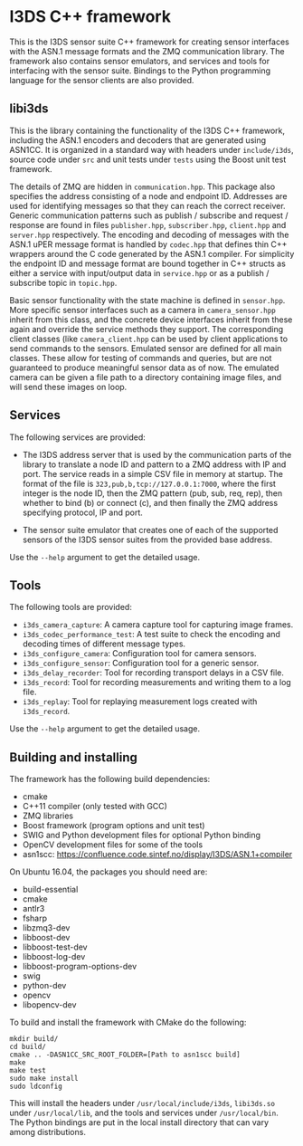 # I3DS C++ framework

This is the I3DS sensor suite C++ framework for creating sensor
interfaces with the ASN.1 message formats and the ZMQ communication
library. The framework also contains sensor emulators, and services
and tools for interfacing with the sensor suite. Bindings to the
Python programming language for the sensor clients are also provided.

## libi3ds

This is the library containing the functionality of the I3DS C++
framework, including the ASN.1 encoders and decoders that are
generated using ASN1CC. It is organized in a standard way with headers
under `include/i3ds`, source code under `src` and unit tests under
`tests` using the Boost unit test framework.

The details of ZMQ are hidden in `communication.hpp`. This package
also specifies the address consisting of a node and endpoint ID.
Addresses are used for identifying messages so that they can reach the
correct receiver. Generic communication patterns such as publish /
subscribe and request / response are found in files `publisher.hpp`,
`subscriber.hpp`, `client.hpp` and `server.hpp` respectively.  The
encoding and decoding of messages with the ASN.1 uPER message format
is handled by `codec.hpp` that defines thin C++ wrappers around the C
code generated by the ASN.1 compiler. For simplicity the endpoint ID
and message format are bound together in C++ structs as either a
service with input/output data in `service.hpp` or as a publish /
subscribe topic in `topic.hpp`.

Basic sensor functionality with the state machine is defined in
`sensor.hpp`. More specific sensor interfaces such as a camera in
`camera_sensor.hpp` inherit from this class, and the concrete device
interfaces inherit from these again and override the service methods
they support. The corresponding client classes (like `camera_client.hpp`
can be used by client applications to send commands to the sensors.
Emulated sensor are defined for all main classes. These
allow for testing of commands and queries, but are not guaranteed to
produce meaningful sensor data as of now. The emulated camera can be
given a file path to a directory containing image files, and will send
these images on loop.

## Services

The following services are provided:

* The I3DS address server that is used by the communication parts of
  the library to translate a node ID and pattern to a ZMQ address with
  IP and port. The service reads in a simple CSV file in memory at
  startup. The format of the file is `323,pub,b,tcp://127.0.0.1:7000`,
  where the first integer is the node ID, then the ZMQ pattern (pub,
  sub, req, rep), then whether to bind (b) or connect (c), and then
  finally the ZMQ address specifying protocol, IP and port.

* The sensor suite emulator that creates one of each of the supported
  sensors of the I3DS sensor suites from the provided base address.

Use the `--help` argument to get the detailed usage.

## Tools 

The following tools are provided:

* `i3ds_camera_capture`: A camera capture tool for capturing 
image frames.
* `i3ds_codec_performance_test`: A test suite to check the 
encoding and decoding times of different message types.
* `i3ds_configure_camera`: Configuration tool for camera sensors.
* `i3ds_configure_sensor`: Configuration tool for a generic sensor.
* `i3ds_delay_recorder`: Tool for recording transport delays in 
a CSV file.
* `i3ds_record`: Tool for recording measurements and writing them
to a log file.
* `i3ds_replay`: Tool for replaying measurement logs created with
`i3ds_record`.

Use the `--help` argument to get the detailed usage.

## Building and installing

The framework has the following build dependencies:

* cmake
* C++11 compiler (only tested with GCC)
* ZMQ libraries
* Boost framework (program options and unit test)
* SWIG and Python development files for optional Python binding
* OpenCV development files for some of the tools
* asn1scc: https://confluence.code.sintef.no/display/I3DS/ASN.1+compiler

On Ubuntu 16.04, the packages you should need are:
* build-essential
* cmake
* antlr3 
* fsharp
* libzmq3-dev
* libboost-dev
* libboost-test-dev
* libboost-log-dev
* libboost-program-options-dev
* swig
* python-dev
* opencv
* libopencv-dev

To build and install the framework with CMake do the following:

```
mkdir build/
cd build/
cmake .. -DASN1CC_SRC_ROOT_FOLDER=[Path to asn1scc build]
make
make test
sudo make install
sudo ldconfig
```

This will install the headers under `/usr/local/include/i3ds`,
`libi3ds.so` under `/usr/local/lib`, and the tools and services under
`/usr/local/bin`. The Python bindings are put in the local install
directory that can vary among distributions.
